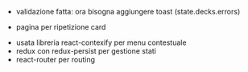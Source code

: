 * validazione fatta: ora bisogna aggiungere toast (state.decks.errors)

* pagina per ripetizione card 

- usata libreria react-contexify per menu contestuale
- redux con redux-persist per gestione stati
- react-router per routing